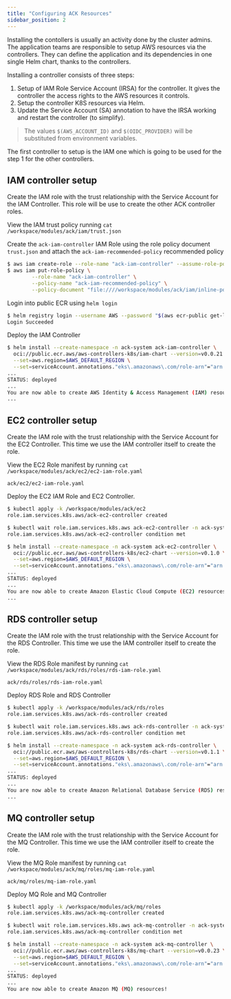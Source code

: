 ```yaml
---
title: "Configuring ACK Resources"
sidebar_position: 2
---
```

Installing the contollers is usually an activity done by the cluster admins. The application teams are responsible to setup AWS resources via the controllers. They can define the application and its dependencies in one single Helm chart, thanks to the controllers.   

Installing a controller consists of three steps:
1. Setup of IAM Role Service Account (IRSA) for the controller. It gives the controller the access rights to the AWS resources it controls.
2. Setup the controller K8S resources via Helm.
3. Update the Service Account (SA) annotation to have the IRSA working and restart the controller (to simplify).

>The values `$(AWS_ACCOUNT_ID)` and `$(OIDC_PROVIDER)` will be substituted from environment variables.

The first controller to setup is the IAM one which is going to be used for the step 1 for the other controllers.

## IAM controller setup
Create the IAM role with the trust relationship with the Service Account for the IAM Controller.
This role will be use to create the other ACK controller roles. 


View the IAM trust policy running `cat /workspace/modules/ack/iam/trust.json`

Create the `ack-iam-controller` IAM Role using the role policy document `trust.json` and attach the `ack-iam-recommended-policy` recommended policy
```bash hook=ack-install
$ aws iam create-role --role-name "ack-iam-controller" --assume-role-policy-document "$(envsubst </workspace/modules/ack/iam/trust.json)"
$ aws iam put-role-policy \
        --role-name "ack-iam-controller" \
        --policy-name "ack-iam-recommended-policy" \
        --policy-document "file:////workspace/modules/ack/iam/inline-policy.json"
```

Login into public ECR using `helm login`
```bash
$ helm registry login --username AWS --password "$(aws ecr-public get-login-password --region us-east-1)" public.ecr.aws
Login Succeeded
```

Deploy the IAM Controller
```bash
$ helm install --create-namespace -n ack-system ack-iam-controller \
  oci://public.ecr.aws/aws-controllers-k8s/iam-chart --version=v0.0.21 \
  --set=aws.region=$AWS_DEFAULT_REGION \
  --set=serviceAccount.annotations."eks\.amazonaws\.com/role-arn"="arn:aws:iam::${AWS_ACCOUNT_ID}:role/ack-iam-controller" --wait
...
STATUS: deployed
...
You are now able to create AWS Identity & Access Management (IAM) resources!
...
```

## EC2 controller setup
Create the IAM role with the trust relationship with the Service Account for the EC2 Controller. This time we use the IAM controller itself to create the role.

View the EC2 Role manifest by running `cat /workspace/modules/ack/ec2/ec2-iam-role.yaml`

```file
ack/ec2/ec2-iam-role.yaml
```

Deploy the EC2 IAM Role and EC2 Controller.
```bash
$ kubectl apply -k /workspace/modules/ack/ec2
role.iam.services.k8s.aws/ack-ec2-controller created

$ kubectl wait role.iam.services.k8s.aws ack-ec2-controller -n ack-system --for=condition=ACK.ResourceSynced --timeout=2m
role.iam.services.k8s.aws/ack-ec2-controller condition met

$ helm install --create-namespace -n ack-system ack-ec2-controller \
  oci://public.ecr.aws/aws-controllers-k8s/ec2-chart --version=v0.1.0 \
  --set=aws.region=$AWS_DEFAULT_REGION \
  --set=serviceAccount.annotations."eks\.amazonaws\.com/role-arn"="arn:aws:iam::${AWS_ACCOUNT_ID}:role/ack-ec2-controller" --wait
...
STATUS: deployed
...
You are now able to create Amazon Elastic Cloud Compute (EC2) resources!
...
```

## RDS controller setup
Create the IAM role with the trust relationship with the Service Account for the RDS Controller. This time we use the IAM controller itself to create the role.

View the RDS Role manifest by running `cat /workspace/modules/ack/rds/roles/rds-iam-role.yaml`
```file
ack/rds/roles/rds-iam-role.yaml
```

Deploy RDS Role and RDS Controller
```bash
$ kubectl apply -k /workspace/modules/ack/rds/roles
role.iam.services.k8s.aws/ack-rds-controller created

$ kubectl wait role.iam.services.k8s.aws ack-rds-controller -n ack-system --for=condition=ACK.ResourceSynced --timeout=2m
role.iam.services.k8s.aws/ack-rds-controller condition met

$ helm install --create-namespace -n ack-system ack-rds-controller \
  oci://public.ecr.aws/aws-controllers-k8s/rds-chart --version=v0.1.1 \
  --set=aws.region=$AWS_DEFAULT_REGION \
  --set=serviceAccount.annotations."eks\.amazonaws\.com/role-arn"="arn:aws:iam::${AWS_ACCOUNT_ID}:role/ack-rds-controller" --wait
...
STATUS: deployed
...
You are now able to create Amazon Relational Database Service (RDS) resources!
...
```

## MQ controller setup
Create the IAM role with the trust relationship with the Service Account for the MQ Controller. This time we use the IAM controller itself to create the role.

View the MQ Role manifest by running `cat /workspace/modules/ack/mq/roles/mq-iam-role.yaml`
```file
ack/mq/roles/mq-iam-role.yaml
```

Deploy MQ Role and MQ Controller
```bash
$ kubectl apply -k /workspace/modules/ack/mq/roles
role.iam.services.k8s.aws/ack-mq-controller created

$ kubectl wait role.iam.services.k8s.aws ack-mq-controller -n ack-system --for=condition=ACK.ResourceSynced --timeout=2m
role.iam.services.k8s.aws/ack-mq-controller condition met

$ helm install --create-namespace -n ack-system ack-mq-controller \
  oci://public.ecr.aws/aws-controllers-k8s/mq-chart --version=v0.0.23 \
  --set=aws.region=$AWS_DEFAULT_REGION \
  --set=serviceAccount.annotations."eks\.amazonaws\.com/role-arn"="arn:aws:iam::${AWS_ACCOUNT_ID}:role/ack-mq-controller" --wait
...
STATUS: deployed
...
You are now able to create Amazon MQ (MQ) resources!
```
